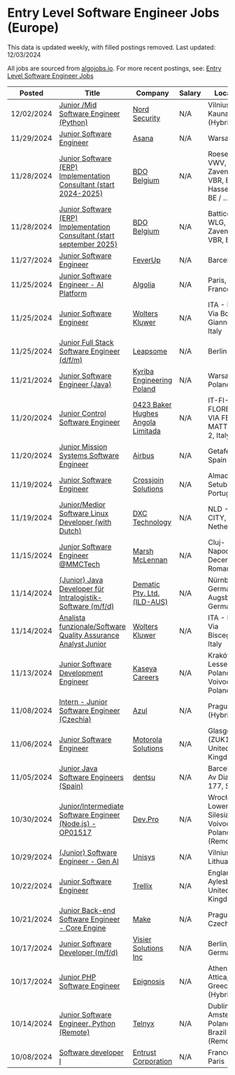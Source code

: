 # Entry Level Software Engineer Jobs (Europe)

This data is updated weekly, with filled postings removed. Last updated: 12/03/2024

All jobs are sourced from [algojobs.io](https://algojobs.io/). For more recent postings, see: [Entry Level Software Engineer Jobs](https://algojobs.io/new-grad-swe)

| Posted | Title | Company | Salary | Location |
| --- | --- | --- | --- | --- |
| 12/02/2024 | [Junior /Mid Software Engineer (Python)](https://algojobs.io/jobs/2461457) | [Nord Security](https://algojobs.io/company/nordsec/) | N/A | Vilnius / Kaunas (Hybrid) |
| 11/29/2024 | [Junior Software Engineer](https://algojobs.io/jobs/2303729) | [Asana](https://algojobs.io/company/asana/) | N/A | Warsaw |
| 11/28/2024 | [Junior Software (ERP) Implementation Consultant (start 2024-2025)](https://algojobs.io/jobs/2314776) | [BDO Belgium](https://algojobs.io/company/bdobelgium/) | N/A | Roeselare, VWV, BE / Zaventem, VBR, BE / Hasselt, VLI, BE / ... |
| 11/28/2024 | [Junior Software (ERP) Implementation Consultant (start september 2025)](https://algojobs.io/jobs/2314811) | [BDO Belgium](https://algojobs.io/company/bdobelgium/) | N/A | Battice, WLG, BE / Zaventem, VBR, BE |
| 11/27/2024 | [Junior Software Engineer](https://algojobs.io/jobs/2289800) | [FeverUp](https://algojobs.io/company/feverup/) | N/A | Barcelona |
| 11/25/2024 | [Junior Software Engineer - AI Platform](https://algojobs.io/jobs/2272403) | [Algolia](https://algojobs.io/company/algolia/) | N/A | Paris, France |
| 11/25/2024 | [Junior Software Engineer](https://algojobs.io/jobs/2274937) | [Wolters Kluwer](https://algojobs.io/company/wk/) | N/A | ITA - Lucca, Via Borgo Giannotti, Italy |
| 11/25/2024 | [Junior Full Stack Software Engineer (d/f/m)](https://algojobs.io/jobs/2273440) | [Leapsome](https://algojobs.io/company/leapsome/) | N/A | Berlin |
| 11/21/2024 | [Junior Software Engineer (Java)](https://algojobs.io/jobs/2259910) | [Kyriba Engineering Poland](https://algojobs.io/company/kyriba/) | N/A | Warsaw, Poland |
| 11/20/2024 | [Junior Control Software Engineer](https://algojobs.io/jobs/2249902) | [0423 Baker Hughes Angola Limitada](https://algojobs.io/company/bakerhughes/) | N/A | IT-FI-FLORENCE-VIA FELICE MATTEUCCI 2, Italy |
| 11/20/2024 | [Junior Mission Systems Software Engineer](https://algojobs.io/jobs/2251509) | [Airbus](https://algojobs.io/company/ag/) | N/A | Getafe Area, Spain |
| 11/19/2024 | [Junior Software Engineer](https://algojobs.io/jobs/2236396) | [Crossjoin Solutions](https://algojobs.io/company/crossjoin-solutions/) | N/A | Almada, Setubal, Portugal |
| 11/19/2024 | [Junior/Medior Software Linux Developer (with Dutch)](https://algojobs.io/jobs/2242683) | [DXC Technology](https://algojobs.io/company/dxctechnology/) | N/A | NLD - ANY CITY, Netherlands |
| 11/15/2024 | [Junior Software Engineer @MMCTech](https://algojobs.io/jobs/2216409) | [Marsh McLennan](https://algojobs.io/company/mmc/) | N/A | Cluj-Napoca - Decembrie, Romania |
| 11/14/2024 | [(Junior) Java Developer für Intralogistik-Software (m/f/d)](https://algojobs.io/jobs/2206588) | [Dematic Pty. Ltd. (ILD-AUS)](https://algojobs.io/company/kiongroup/) | N/A | Nürnberg, Germany / Augsburg, Germany |
| 11/14/2024 | [Analista funzionale/Software Quality Assurance Analyst Junior](https://algojobs.io/jobs/2207682) | [Wolters Kluwer](https://algojobs.io/company/wk/) | N/A | ITA - Milan, Via Bisceglie, Italy |
| 11/13/2024 | [Junior Software Development Engineer](https://algojobs.io/jobs/2193217) | [Kaseya Careers](https://algojobs.io/company/kaseya/) | N/A | Kraków, Lesser Poland Voivodeship, Poland |
| 11/08/2024 | [Intern - Junior Software Engineer (Czechia)](https://algojobs.io/jobs/2165392) | [Azul](https://algojobs.io/company/azul/) | N/A | Prague (Hybrid) |
| 11/06/2024 | [Junior Software Engineer](https://algojobs.io/jobs/2152207) | [Motorola Solutions](https://algojobs.io/company/motorolasolutions/) | N/A | Glasgow, UK (ZUK118), United Kingdom |
| 11/05/2024 | [Junior Java Software Engineers (Spain)](https://algojobs.io/jobs/2144492) | [dentsu](https://algojobs.io/company/dentsuaegis/) | N/A | Barcelona - Av Diagonal 177, Spain |
| 10/30/2024 | [Junior/Intermediate Software Engineer (Node.js) - OP01517](https://algojobs.io/jobs/2100514) | [Dev.Pro](https://algojobs.io/company/devpro/) | N/A | Wrocław, Lower Silesian Voivodeship, Poland (Remote) |
| 10/29/2024 | [(Junior) Software Engineer - Gen AI](https://algojobs.io/jobs/2096150) | [Unisys](https://algojobs.io/company/unisys/) | N/A | Vilnius, Lithuania |
| 10/22/2024 | [Junior Software Engineer](https://algojobs.io/jobs/2051072) | [Trellix](https://algojobs.io/company/trellix/) | N/A | England, Aylesbury, United Kingdom |
| 10/21/2024 | [Junior Back-end Software Engineer - Core Engine](https://algojobs.io/jobs/2036803) | [Make](https://algojobs.io/company/make/) | N/A | Prague, Czechia |
| 10/17/2024 | [Junior Software Developer (m/f/d)](https://algojobs.io/jobs/2017381) | [Visier Solutions Inc](https://algojobs.io/company/visiersolutionsinc/) | N/A | Berlin, Germany |
| 10/17/2024 | [Junior PHP Software Engineer](https://algojobs.io/jobs/2024752) | [Epignosis](https://algojobs.io/company/epignosis/) | N/A | Athens, Attica, Greece (Hybrid) |
| 10/14/2024 | [Junior Software Engineer, Python (Remote)](https://algojobs.io/jobs/1989691) | [Telnyx](https://algojobs.io/company/telnyx54/) | N/A | Dublin; Amsterdam; Poland; Brazil (Remote) |
| 10/08/2024 | [Software developer I](https://algojobs.io/jobs/1957947) | [Entrust Corporation](https://algojobs.io/company/entrust/) | N/A | France - Paris |
